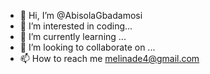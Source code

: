 - 👋 Hi, I’m @AbisolaGbadamosi
- 👀 I’m interested in coding...
- 🌱 I’m currently learning ...
- 💞️ I’m looking to collaborate on ...
- 📫 How to reach me melinade4@gmail.com

<!---
AbisolaGbadamosi/AbisolaGbadamosi is a ✨ special ✨ repository because its `README.md` (this file) appears on your GitHub profile.
You can click the Preview link to take a look at your changes.
--->
